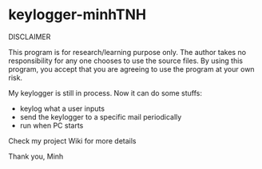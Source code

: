 # keylogger-minhTNH

DISCLAIMER

This program is for research/learning purpose only. The author takes no responsibility for any one chooses to use the source files. By using this program, you accept that you are agreeing to use the program at your own risk.

My keylogger is still in process. Now it can do some stuffs:

- keylog what a user inputs
- send the keylogger to a specific mail periodically
- run when PC starts

Check my project Wiki for more details

Thank you,
Minh
